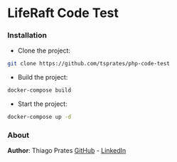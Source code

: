 # LifeRaft Code Test

### Installation

* Clone the project:

```sh
git clone https://github.com/tsprates/php-code-test
```

* Build the project:

```sh
docker-compose build
```

* Start the project:

```sh
docker-compose up -d
```

### About

**Author**: Thiago Prates 
[GitHub](https://github.com/tsprates) - [LinkedIn](https://www.linkedin.com/in/tsprates)